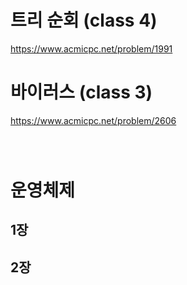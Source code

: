 # 트리 순회 (class 4)
https://www.acmicpc.net/problem/1991


# 바이러스 (class 3)
https://www.acmicpc.net/problem/2606

```python 




```


# 운영체제 
## 1장


## 2장 
